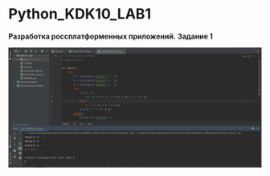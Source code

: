 # Python_KDK10_LAB1
**Разработка россплатформенных приложений.**
**Задание 1**

![Screenshot](screenshot.png)